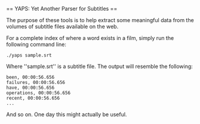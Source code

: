 == YAPS: Yet Another Parser for Subtitles ==

The purpose of these tools is to help extract some meaningful data
from the volumes of subtitle files available on the web.

For a complete index of where a word exists in a film, simply run the
following command line:

    ./yaps sample.srt

Where ''sample.srt'' is a subtitle file.  The output will resemble the
following:

    been, 00:00:56.656
    failures, 00:00:56.656
    have, 00:00:56.656
    operations, 00:00:56.656
    recent, 00:00:56.656
    ...

And so on.  One day this might actually be useful.
